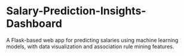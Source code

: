 # Salary-Prediction-Insights-Dashboard
 A Flask-based web app for predicting salaries using machine learning models, with data visualization and association rule mining features.
